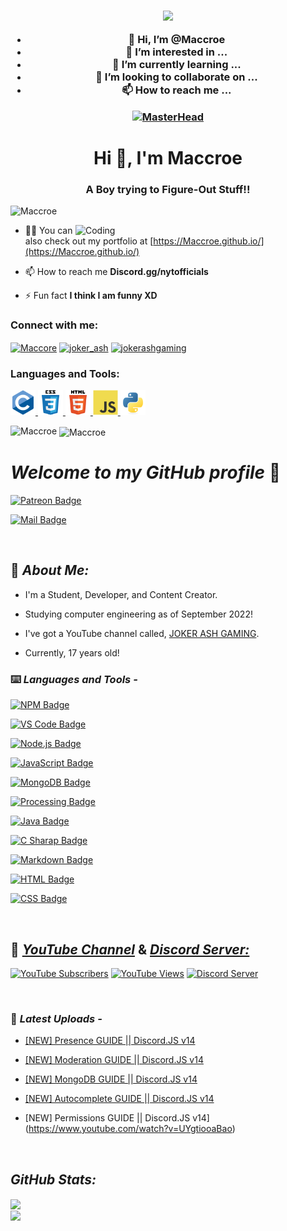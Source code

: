 

 <h3 align="middle"> <a href="#"><img src="https://discord.c99.nl/widget/theme-1/790840344081465375.png"></a>


- 👋 Hi, I’m @Maccroe
- 👀 I’m interested in ...
- 🌱 I’m currently learning ...
- 💞️ I’m looking to collaborate on ...
- 📫 How to reach me ...

<!---
Maccroe/Maccroe is a ✨ special ✨ repository because its `README.md` (this file) appears on your GitHub profile.
You can click the Preview link to take a look at your changes.
--->
[![MasterHead](https://media.discordapp.net/attachments/792809848567365674/886281629096620042/1631376390172.png)](https://Maccroe.github.io)
<h1 align="center">Hi 👋, I'm Maccroe </h1>
<h3 align="center">A Boy trying to Figure-Out Stuff!!</h3>

<p align="left"> <img src="https://komarev.com/ghpvc/?username=khushboogoel01&label=Profile%20views&color=129e00&style=plastic" alt="Maccroe" /> </p>
<img align="right" alt="Coding" width="400" src="https://cdn.dribbble.com/users/2646423/screenshots/5507196/computer.gif">

- 👨‍💻 You can also check out my portfolio at [https://Maccroe.github.io/](https://Maccroe.github.io/)

- 📫 How to reach me **Discord.gg/nytofficials**

- ⚡ Fun fact **I think I am funny XD**

<h3 align="left">Connect with me:</h3>
<p align="left">
<!-- <a href="https://twitter.com/Maccroe" target="blank"><img align="center" src="https://cdn.jsdelivr.net/npm/simple-icons@3.0.1/icons/twitter.svg" alt="Maccroe" height="30" width="40" /></a> -->
<a href="https://linkedin.com/in/Maccroe" target="blank"><img align="center" src="https://cdn.jsdelivr.net/npm/simple-icons@3.0.1/icons/linkedin.svg" alt="Maccore" height="30" width="40" /></a>
<a href="https://instagram.com/joker_ash" target="blank"><img align="center" src="https://cdn.jsdelivr.net/npm/simple-icons@3.0.1/icons/instagram.svg" alt="joker_ash" height="30" width="40" /></a>
<a href="https://www.youtube.com/c/jokerashgaming" target="blank"><img align="center" src="https://cdn.jsdelivr.net/npm/simple-icons@3.0.1/icons/youtube.svg" alt="jokerashgaming" height="30" width="40" /></a>
</p>

<h3 align="left">Languages and Tools:</h3>
<p align="left"> <a href="https://www.cprogramming.com/" target="_blank"> <img src="https://raw.githubusercontent.com/devicons/devicon/master/icons/c/c-original.svg" alt="c" width="40" height="40"/> </a> <a href="https://www.w3schools.com/css/" target="_blank"> <img src="https://raw.githubusercontent.com/devicons/devicon/master/icons/css3/css3-original-wordmark.svg" alt="css3" width="40" height="40"/> </a> <a href="https://www.w3.org/html/" target="_blank"> <img src="https://raw.githubusercontent.com/devicons/devicon/master/icons/html5/html5-original-wordmark.svg" alt="html5" width="40" height="40"/> </a> <a href="https://developer.mozilla.org/en-US/docs/Web/JavaScript" target="_blank"> <img src="https://raw.githubusercontent.com/devicons/devicon/master/icons/javascript/javascript-original.svg" alt="javascript" width="40" height="40"/> </a> <a href="https://www.python.org" target="_blank"> <img src="https://raw.githubusercontent.com/devicons/devicon/master/icons/python/python-original.svg" alt="python" width="40" height="40"/> </a> </p>

<p><img align="left" src="https://github-readme-stats.vercel.app/api/top-langs?username=Maccroe&show_icons=true&locale=en&layout=compact" alt="Maccroe" /></p>

<p>&nbsp;<img align="center" src="https://github-readme-stats.vercel.app/api?username=Maccroe&show_icons=true&locale=en" alt="Maccroe" /></p>







# **_Welcome to my GitHub profile_** 👋

[![Patreon Badge](https://img.shields.io/badge/-Donate/Support-0D1117?logo=patreon&style=for-the-badge)][patreon]

[![Mail Badge](https://img.shields.io/badge/-EMail/Contact-0D1117?logo=gmail&style=for-the-badge)][mail]

<br />

<!-- <img align="right" src="./images/laptop.gif" width="270" height="235"> -->

## 📖 **_About Me:_**

- I'm a Student, Developer, and Content Creator.

- Studying computer engineering as of September 2022!

- I've got a YouTube channel called, [JOKER ASH GAMING][youtube].

- Currently, 17 years old!

### ⌨️ **_Languages and Tools -_**

[![NPM Badge](https://img.shields.io/badge/-NPM-0D1117?logo=npm)][npm]

[![VS Code Badge](https://img.shields.io/badge/-Visual_Studio_Code-0D1117?logo=visual-studio-code&logoColor=007ACC)][vscode]

[![Node.js Badge](https://img.shields.io/badge/-Node.js-0D1117?logo=node.js)][nodejs]

[![JavaScript Badge](https://img.shields.io/badge/-JavaScript-0D1117?logo=javascript)][javascript]

[![MongoDB Badge](https://img.shields.io/badge/-MongoDB-0D1117?logo=mongodb)][mongodb]

[![Processing Badge](https://img.shields.io/badge/-Processing-0D1117?logo=processing-foundation&logoColor=006699)][processing]

[![Java Badge](https://img.shields.io/badge/-Java-0D1117?logo=java&logoColor=007396)][java]

[![C Sharap Badge](https://img.shields.io/badge/-C_Sharp-0D1117?logo=csharp&logoColor=239120)][cs]

[![Markdown Badge](https://img.shields.io/badge/-Markdown-0D1117?logo=markdown)][markdown]

[![HTML Badge](https://img.shields.io/badge/-HTML-0D1117?logo=html5)][html]

[![CSS Badge](https://img.shields.io/badge/-CSS-0D1117?logo=css3&logoColor=1572B6)][css]

<br />

 ## 🎥 [**_YouTube Channel_**][youtube] & [**_Discord Server:_**][discord]

[![YouTube Subscribers](https://img.shields.io/youtube/channel/subscribers/UCtHxsna50Tua9_6Cd427jwA?color=%23ff0000&logo=YouTube&logoColor=%23ff0000&style=for-the-badge)][youtube]
[![YouTube Views](https://img.shields.io/youtube/channel/views/UCtHxsna50Tua9_6Cd427jwA?color=%23ff0000&logo=YouTube&logoColor=%23ff0000&style=for-the-badge)][youtube]
[![Discord Server](https://img.shields.io/discord/939099147955486791?color=5865F2&label=Damage%20Esports&logo=discord&style=for-the-badge)][discord]


<br />

### 📩 **_Latest Uploads -_**

<!-- YOUTUBE:START -->

- [[NEW] Presence GUIDE || Discord.JS v14](https://www.youtube.com/watch?v=sHksse4EUFU)

- [[NEW] Moderation GUIDE || Discord.JS v14](https://www.youtube.com/watch?v=2eI2ejxMtKM)

- [[NEW] MongoDB GUIDE || Discord.JS v14](https://www.youtube.com/watch?v=Ina9qiiujCQ)

- [[NEW] Autocomplete GUIDE || Discord.JS v14](https://www.youtube.com/watch?v=vLFdRtQ7tS4)

- [NEW] Permissions GUIDE || Discord.JS v14](https://www.youtube.com/watch?v=UYgtiooaBao)

<!-- YOUTUBE:END -->

<br />

## **_GitHub Stats:_**

<img align="center" src="https://github-readme-stats.vercel.app/api/?username=Maccroe&count_private=true&theme=radical&showicons=true">

<br />

<img align="center" src="https://github-readme-stats.vercel.app/api/top-langs/?useManame=Maccroe&langs_count=5&theme=radical">

<br />

[youtube]: https://youtube.com/fusionterror/?sub_confirmation=1

[javascript]: https://www.javascript.com

[nodejs]: https://nodejs.org

[processing]: https://processing.org

[java]: https://www.java.com

[npm]: https://www.npmjs.com/~fusionterror

[cs]: https://docs.microsoft.com/en-us/dotnet/csharp/

[vscode]: https://code.visualstudio.com

[mongodb]: https://www.mongodb.com

[markdown]: https://www.markdownguide.org

[html]: https://html.com/html5/

[css]: https://www.css3.com

[discord]: https://discord.gg/74MasbJQ32

[patreon]: https://patreon.com/fusionterror

[mail]: mailto:fusionterrorbusiness@gmail.com
<br />
